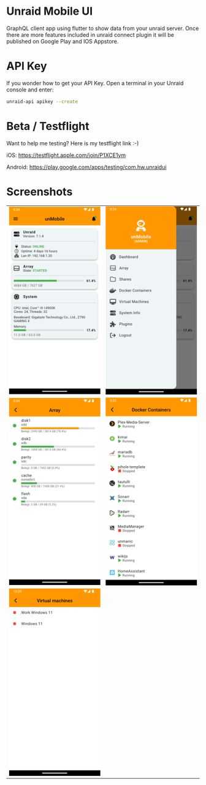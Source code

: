 # Unraid Mobile UI

GraphQL client app using flutter to show data from your unraid server.
Once there are more features included in unraid connect plugin it will be published on Google Play and IOS Appstore.

# API Key

If you wonder how to get your API Key.
Open a terminal in your Unraid console and enter:
```sh
unraid-api apikey --create
```

# Beta / Testflight
Want to help me testing? Here is my testflight link :-)

iOS:
https://testflight.apple.com/join/P1XCE1ym

Android:
https://play.google.com/apps/testing/com.hw.unraidui

# Screenshots
<table>
    <tr>
        <td>
            <img src="https://github.com/s3ppo/unraid_mobile_ui/blob/main/assets/dashboard.png" width="300">
        </td>
        <td>
            <img src="https://github.com/s3ppo/unraid_mobile_ui/blob/main/assets/menu.png" width="300">
        </td>
    <tr>
    <tr>
        <td>
            <img src="https://github.com/s3ppo/unraid_mobile_ui/blob/main/assets/array.png" width="300">
        </td>
        <td>
            <img src="https://github.com/s3ppo/unraid_mobile_ui/blob/main/assets/dockers.png" width="300">
        </td>
    </tr>
    <tr>
        <td>
            <img src="https://github.com/s3ppo/unraid_mobile_ui/blob/main/assets/vms.png" width="300">
        </td>
        <td>
            &nbsp;
        </td>
    </tr>
</table>